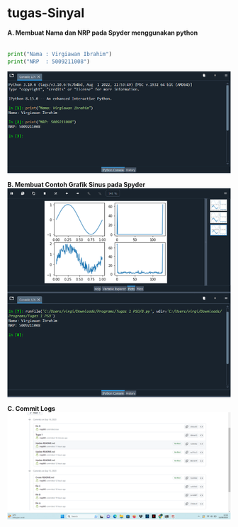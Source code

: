 # tugas-Sinyal
**A. Membuat Nama dan NRP pada Spyder menggunakan python**
```python

print("Nama : Virgiawan Ibrahim")
print("NRP  : 5009211008")
```
![A](A.png.png)

**B. Membuat Contoh Grafik Sinus pada Spyder**
![B](B.png)

**C. Commit Logs**
![C](C.png)

